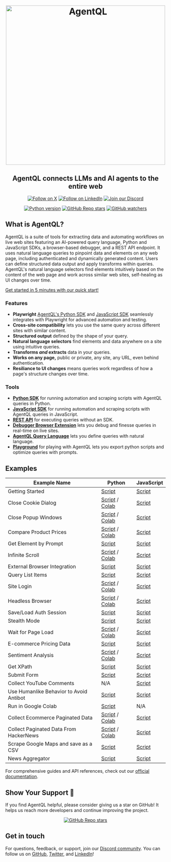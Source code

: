 <div align="center">

<h1 align="center">
    <a href="https://agentql.com">
        <picture>
          <source media="(prefers-color-scheme: dark)" srcset="https://github.com/user-attachments/assets/972700ef-b4e6-49e9-a282-40994d9cb823">
          <img alt="AgentQL" src="https://github.com/user-attachments/assets/893d8117-258c-4cf9-8fd8-5c850586e8d4" width="500">
        </picture>
    </a>
</h1>

<h2>AgentQL connects LLMs and AI agents to the entire web</h2>

<p align="center">
  <a href="https://twitter.com/agentql"><img src="https://img.shields.io/badge/Follow%20on%20X-000000?style=for-the-badge&logo=x&logoColor=white" alt="Follow on X" /></a>
  <a href="https://www.linkedin.com/company/tinyfish-ai"><img src="https://img.shields.io/badge/Follow%20on%20LinkedIn-0077B5?style=for-the-badge&logo=linkedin&logoColor=white" alt="Follow on LinkedIn" /></a>
  <a href="https://discord.gg/agentql"><img src="https://img.shields.io/badge/Join%20our%20Discord-5865F2?style=for-the-badge&logo=discord&logoColor=white" alt="Join our Discord" /></a>
</p>

<p align="center">
  <a href="https://pypi.org/project/agentql"><img src="https://img.shields.io/pypi/v/agentql" alt="Python version" /></a>
  <a href="#repository-details-container"><img src="https://img.shields.io/github/stars/tinyfish-io/agentql" alt="GitHub Repo stars" /></a>
  <a href="#repository-details-container"><img src="https://img.shields.io/github/watchers/tinyfish-io/agentql" alt="GitHub watchers" /></a>
</p>

</div>

## What is AgentQL?

AgentQL is a suite of tools for extracting data and automating workflows on live web sites featuring an AI-powered query language, Python and JavaScript SDKs, a browser-based debugger, and a REST API endpoint. It uses natural language queries to pinpoint data and elements on any web page, including authenticated and dynamically generated content. Users can define structured data output and apply transforms within queries. AgentQL's natural language selectors find elements intuitively based on the content of the web page and work across similar web sites, self-healing as UI changes over time.

[Get started in 5 minutes with our quick start!](https://docs.agentql.com/quick-start)

### Features

- **Playwright** [AgentQL's Python SDK](https://docs.agentql.com/python-sdk/installation) and [JavaScript SDK](https://docs.agentql.com/javascript-sdk/installation) seamlessly integrates with Playwright for advanced automation and testing.
- **Cross-site compatibility** lets you use the same query across different sites with similar content.
- **Structured output** defined by the shape of your query.
- **Natural language selectors** find elements and data anywhere on a site using intuitive queries.
- **Transforms _and_ extracts** data in your queries.
- **Works on any page,** public or private, any site, any URL, even behind authentication.
- **Resiliance to UI changes** means queries work regardless of how a page's structure changes over time.

### Tools

- **[Python SDK](https://docs.agentql.com/python-sdk/installation)** for running automation and scraping scripts with AgentQL queries in Python.
- **[JavaScript SDK](https://docs.agentql.com/javascript-sdk/installation)** for running automation and scraping scripts with AgentQL queries in JavaScript.
- **[REST API](https://docs.agentql.com/rest-api/api-reference)** for executing queries without an SDK.
- **[Debugger Browser Extension](https://chromewebstore.google.com/detail/agentql-debugger/idnejmodeepdobpinkkgpkeabkabhhej)** lets you debug and finesse queries in real-time on live sites.
- **[AgentQL Query Language](https://docs.agentql.com/agentql-query/query-intro)** lets you define queries with natural language.
- **[Playground](https://playground.agentql.com/)** for playing with AgentQL lets you export python scripts and optimize queries with prompts.

## Examples

| Example Name                            | Python                                                                                                                                                                                                                                        | JavaScript                                                                                                        |
| --------------------------------------- | --------------------------------------------------------------------------------------------------------------------------------------------------------------------------------------------------------------------------------------------- | ----------------------------------------------------------------------------------------------------------------- |
| Getting Started                         | [Script](https://github.com/tinyfish-io/agentql/tree/main/examples/python/first_steps)                                                                                                                                                        | [Script](https://github.com/tinyfish-io/agentql/tree/main/examples/js/first-steps)                                |
| Close Cookie Dialog                     | [Script](https://github.com/tinyfish-io/agentql/tree/main/examples/python/close_cookie_dialog) / [Colab](https://github.com/tinyfish-io/agentql/tree/main/examples/googlecolab/close_cookie_dialog)                                           | [Script](https://github.com/tinyfish-io/agentql/tree/main/examples/js/close-cookie-dialog)                        |
| Close Popup Windows                     | [Script](https://github.com/tinyfish-io/agentql/tree/main/examples/python/close_popup) / [Colab](https://github.com/tinyfish-io/agentql/tree/main/examples/googlecolab/close_popup)                                                           | [Script](https://github.com/tinyfish-io/agentql/tree/main/examples/js/close-popup)                                |
| Compare Product Prices                  | [Script](https://github.com/tinyfish-io/agentql/tree/main/examples/python/compare_product_prices) / [Colab](https://github.com/tinyfish-io/agentql/tree/main/examples/googlecolab/compare_product_prices)                                     | [Script](https://github.com/tinyfish-io/agentql/tree/main/examples/js/compare-product-prices)                     |
| Get Element by Prompt                   | [Script](https://github.com/tinyfish-io/agentql/tree/main/examples/python/get_by_prompt)                                                                                                                                                      | [Script](https://github.com/tinyfish-io/agentql/tree/main/examples/js/get-by-prompt)                              |
| Infinite Scroll                         | [Script](https://github.com/tinyfish-io/agentql/tree/main/examples/python/infinite_scroll) / [Colab](https://github.com/tinyfish-io/agentql/tree/main/examples/googlecolab/infinite_scroll)                                                   | [Script](https://github.com/tinyfish-io/agentql/tree/main/examples/js/infinite-scroll)                            |
| External Browser Integration            | [Script](https://github.com/tinyfish-io/agentql/tree/main/examples/python/interact_with_external_or_existing_browser)                                                                                                                         | [Script](https://github.com/tinyfish-io/agentql/tree/main/examples/js/interact-with-external-or-existing-browser) |
| Query List Items                        | [Script](https://github.com/tinyfish-io/agentql/tree/main/examples/python/list_query_usage)                                                                                                                                                   | [Script](https://github.com/tinyfish-io/agentql/tree/main/examples/js/list-query-usage)                           |
| Site Login                              | [Script](https://github.com/tinyfish-io/agentql/tree/main/examples/python/log_into_sites) / [Colab](https://github.com/tinyfish-io/agentql/tree/main/examples/googlecolab/log_into_sites)                                                     | [Script](https://github.com/tinyfish-io/agentql/tree/main/examples/js/log-into-sites)                             |
| Headless Browser                        | [Script](https://github.com/tinyfish-io/agentql/tree/main/examples/python/run_script_in_headless_browser) / [Colab](https://github.com/tinyfish-io/agentql/tree/main/examples/googlecolab/run_script_in_headless_browser)                     | [Script](https://github.com/tinyfish-io/agentql/tree/main/examples/js/run-script-in-headless-browser)             |
| Save/Load Auth Session                  | [Script](https://github.com/tinyfish-io/agentql/tree/main/examples/python/save_and_load_authenticated_session)                                                                                                                                | [Script](https://github.com/tinyfish-io/agentql/tree/main/examples/js/save-and-load-authenticated-session)        |
| Stealth Mode                            | [Script](https://github.com/tinyfish-io/agentql/tree/main/examples/python/stealth_mode)                                                                                                                                                       | [Script](https://github.com/tinyfish-io/agentql/tree/main/examples/js/stealth-mode)                               |
| Wait for Page Load                      | [Script](https://github.com/tinyfish-io/agentql/tree/main/examples/python/wait_for_entire_page_load) / [Colab](https://github.com/tinyfish-io/agentql/tree/main/examples/googlecolab/wait_for_entire_page_load)                               | [Script](https://github.com/tinyfish-io/agentql/tree/main/examples/js/wait-for-entire-page-load)                  |
| E-commerce Pricing Data                 | [Script](https://github.com/tinyfish-io/agentql/tree/main/examples/python/collect_ecommerce_pricing_data)                                                                                                                                     | [Script](https://github.com/tinyfish-io/agentql/tree/main/examples/js/collect-pricing-data)                       |
| Sentiment Analysis                      | [Script](https://github.com/tinyfish-io/agentql/tree/main/examples/python/perform_sentiment_analysis) / [Colab](https://github.com/tinyfish-io/agentql/tree/main/examples/googlecolab/perform_sentiment_analysis)                             | [Script](https://github.com/tinyfish-io/agentql/tree/main/examples/js/perform-sentiment-analysis)                 |
| Get XPath                               | [Script](https://github.com/tinyfish-io/agentql/tree/main/examples/python/xpath)                                                                                                                                                              | [Script](https://github.com/tinyfish-io/agentql/tree/main/examples/js/xpath)                                      |
| Submit Form                             | [Script](https://github.com/tinyfish-io/agentql/tree/main/examples/python/submit_form)                                                                                                                                                        | [Script](https://github.com/tinyfish-io/agentql/tree/main/examples/js/submit-form)                                |
| Collect YouTube Comments                | N/A                                                                                                                                                                                                                                           | [Script](https://github.com/tinyfish-io/agentql/tree/main/examples/js/collect-youtube-comments)                   |
| Use Humanlike Behavior to Avoid Antibot | [Script](https://github.com/tinyfish-io/agentql/tree/main/examples/python/humanlike-antibot)                                                                                                                                                  | [Script](https://github.com/tinyfish-io/agentql/tree/main/examples/js/humanlike-antibot)                          |
| Run in Google Colab                     | [Script](https://github.com/tinyfish-io/agentql/tree/main/examples/python/run_script_online_in_google_colab)                                                                                                                                  | N/A                                                                                                               |
| Collect Ecommerce Paginated Data        | [Script](https://github.com/tinyfish-io/agentql/tree/main/examples/python/collect_paginated_ecommerce_listing_data) / [Colab](https://github.com/tinyfish-io/agentql/tree/main/examples/googlecolab/collect_paginated_ecommerce_listing_data) | [Script](https://github.com/tinyfish-io/agentql/tree/main/examples/js/collect-paginated-ecommerce-data)           |
| Collect Paginated Data From HackerNews  | [Script](https://github.com/tinyfish-io/agentql/tree/main/examples/python/collect_paginated_news_headlines) / [Colab](https://github.com/tinyfish-io/agentql/tree/main/examples/googlecolab/collect_paginated_news_headlines)                 | [Script](https://github.com/tinyfish-io/agentql/tree/main/examples/js/collect-paginated-news-headlines)           |
| Scrape Google Maps and save as a CSV    | [Script](https://github.com/tinyfish-io/agentql/tree/main/examples/python/maps_scraper)                                                                                                                                                       | [Script](https://github.com/tinyfish-io/agentql/tree/main/examples/js/maps_scraper)                               |
| News Aggregator                         | [Script](https://github.com/tinyfish-io/agentql/tree/main/examples/python/news-aggregator)                                                                                                                                                    | [Script](https://github.com/tinyfish-io/agentql/tree/main/examples/js/news-aggregator)                            |

For comprehensive guides and API references, check out our [official documentation](https://docs.agentql.com).

## Show Your Support 🌟

If you find AgentQL helpful, please consider giving us a star on GitHub! It helps us reach more developers and continue improving the project.

<div align="center">
  <a href="#repository-details-container"><img src="https://img.shields.io/github/stars/tinyfish-io/agentql" alt="GitHub Repo stars" /></a>
</div>

## Get in touch

For questions, feedback, or support, join our [Discord community](https://discord.gg/agentql). You can follow us on [GitHub](https://github.com/tinyfish-io/), [Twitter](https://x.com/AgentQL), and [LinkedIn](https://www.linkedin.com/company/95728009)!
